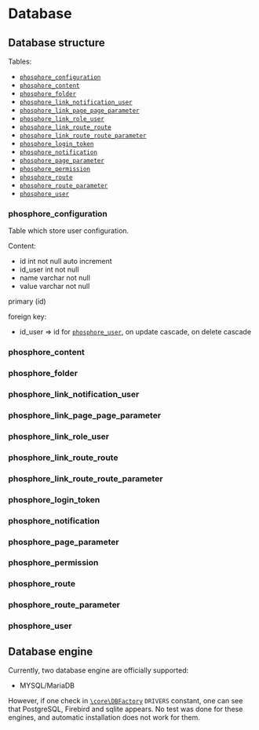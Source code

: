 # Database

## Database structure

Tables:

- [`phosphore_configuration`](#phosphore_configuration)
- [`phosphore_content`](#phosphore_content)
- [`phosphore_folder`](#phosphore_folder)
- [`phosphore_link_notification_user`](#phosphore_link_notification_user)
- [`phosphore_link_page_page_parameter`](#phosphore_link_page_page_parameter)
- [`phosphore_link_role_user`](#phosphore_link_role_user)
- [`phosphore_link_route_route`](#phosphore_link_route_route)
- [`phosphore_link_route_route_parameter`](#phosphore_link_route_route_parameter)
- [`phosphore_login_token`](#phosphore_login_token)
- [`phosphore_notification`](#phosphore_notification)
- [`phosphore_page_parameter`](#phosphore_page_parameter)
- [`phosphore_permission`](#phosphore_permission)
- [`phosphore_route`](#phosphore_route)
- [`phosphore_route_parameter`](#phosphore_route_parameter)
- [`phosphore_user`](#phosphore_user)

### phosphore_configuration

Table which store user configuration.

Content:

- id int not null auto increment
- id_user int not null
- name varchar not null
- value varchar not null

primary (id)

foreign key:

- id_user => id for [`phosphore_user`](#phosphore_user), on update cascade, on delete cascade

### phosphore_content

### phosphore_folder

### phosphore_link_notification_user

### phosphore_link_page_page_parameter

### phosphore_link_role_user

### phosphore_link_route_route

### phosphore_link_route_route_parameter

### phosphore_login_token

### phosphore_notification

### phosphore_page_parameter

### phosphore_permission

### phosphore_route

### phosphore_route_parameter

### phosphore_user

## Database engine

Currently, two database engine are officially supported:

- MYSQL/MariaDB

However, if one check in [`\core\DBFactory`](../../src/class/core/DBFactory.class.php)
`DRIVERS` constant, one can see that PostgreSQL, Firebird and sqlite appears.
No test was done for these engines, and automatic installation does not work for them.
